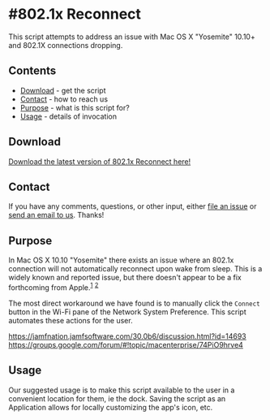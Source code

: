 #802.1x Reconnect
========================

This script attempts to address an issue with Mac OS X "Yosemite" 10.10+ and 802.1X connections dropping.
## Contents

* [Download](#download) - get the script
* [Contact](#contact) - how to reach us
* [Purpose](#purpose) - what is this script for?
* [Usage](#usage) - details of invocation

## Download

[Download the latest version of 802.1x Reconnect here!](../../releases/)


## Contact

If you have any comments, questions, or other input, either [file an issue](../../issues) or [send an email to us](mailto:mlib-its-mac-github@lists.utah.edu). Thanks!

## Purpose
In Mac OS X 10.10 "Yosemite" there exists an issue where an 802.1x connection will not automatically reconnect upon wake from sleep. This is a widely known and reported issue, but there doesn't appear to be a fix forthcoming from Apple.<sup>[1](#myfootnote1)</sup> <sup>[2](#myfootnote2)</sup>

The most direct workaround we have found is to manually click the `Connect` button in the Wi-Fi pane of the Network System Preference. This script automates these actions for the user.

<a name="myfootnote1"></a>https://jamfnation.jamfsoftware.com/30.0b6/discussion.html?id=14693
<a name="myfootnote2"></a>https://groups.google.com/forum/#!topic/macenterprise/74PiO9hrve4

## Usage
Our suggested usage is to make this script available to the user in a convenient location for them, ie the dock. Saving the script as an Application allows for locally customizing the app's icon, etc.
